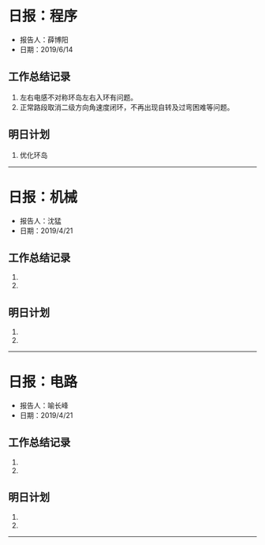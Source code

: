 # 日报：程序
* 报告人：薛博阳
* 日期：2019/6/14

## 工作总结记录

1. 左右电感不对称环岛左右入环有问题。
2. 正常路段取消二级方向角速度闭环，不再出现自转及过弯困难等问题。



## 明日计划

1. 优化环岛

-----------------------------------------------------


# 日报：机械
* 报告人：沈猛
* 日期：2019/4/21


## 工作总结记录

1. 
2. 


## 明日计划

1. 
2. 

-----------------------------------------------------


# 日报：电路
* 报告人：喻长峰
* 日期：2019/4/21


## 工作总结记录

1. 
2. 

## 明日计划

1. 
2. 

-----------------------------------------------------